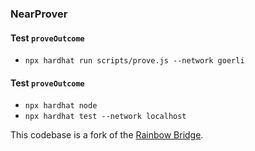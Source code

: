 ### NearProver

#### Test `proveOutcome`
- `npx hardhat run scripts/prove.js --network goerli`

#### Test `proveOutcome`
- `npx hardhat node`
- `npx hardhat test --network localhost`

This codebase is a fork of the [Rainbow Bridge](https://github.com/aurora-is-near/rainbow-bridge).
